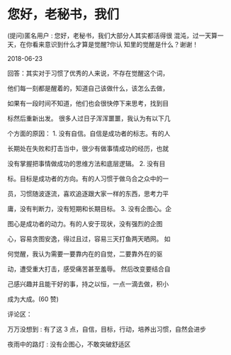 # 您好，老秘书，我们

(提问)匿名用户 : 您好，老秘书，我们大部分人其实都活得很 混沌，过一天算一天，在你看来意识到什么才算是觉醒?你认 知里的觉醒是什么？谢谢！

2018-06-23

回答：其实对于习惯了优秀的人来说，不存在觉醒这个词，

他们每一刻都是醒着的，知道自己该做什么，该怎么去做，

如果有一段时间不知道，他们也会很快停下来思考，找到目

标然后重新出发。 很多人过日子浑浑噩噩，我认为有以下几

个方面的原因： 1\. 没有自信。自信是成功者的标志。有的人

长期处在失败和打击当中，很少有做事情成功的经历，也就

没有掌握把事情做成功的思维方法和底层逻辑。 2\. 没有目

标。目标是成功者的方向。有的人习惯于做乌合之众中的一

员，习惯随波逐流，喜欢追逐跟大家一样的东西，思考力平

庸，没有判断力，没有短期和长期目标。 3\. 没有企图心。企

图心是成功者的动力。有的人安于现状，没有强烈的企图

心，容易贪图安逸，得过且过，容易三天打鱼两天晒网。 如

何觉醒，我认为需要一要靠内在的自觉，二要靠外在的驱

动，遭受重大打击，感受痛苦甚至羞辱。 然后改变要结合自

己感兴趣并且能干好的事，持之以恒，一点一滴去做，积小

成为大成。(60 赞)

评论区：

万万没想到 : 有了这 3 点，自信，目标，行动，培养出习惯，自然会进步

夜雨中的路灯 : 没有企图心，不敢突破舒适区